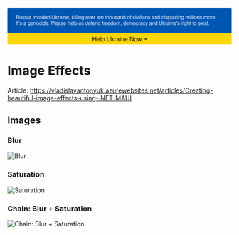 [![Stand With Ukraine](https://raw.githubusercontent.com/vshymanskyy/StandWithUkraine/main/banner2-direct.svg)](https://stand-with-ukraine.pp.ua)

# Image Effects

Article: https://vladislavantonyuk.azurewebsites.net/articles/Creating-beautiful-image-effects-using-.NET-MAUI

## Images

### Blur

![Blur](https://ik.imagekit.io/VladislavAntonyuk/vladislavantonyuk/articles/22/blur-effect.png)

### Saturation

![Saturation](https://ik.imagekit.io/VladislavAntonyuk/vladislavantonyuk/articles/22/saturation-effect.png)

### Chain: Blur + Saturation

![Chain: Blur + Saturation](https://ik.imagekit.io/VladislavAntonyuk/vladislavantonyuk/articles/22/chain-effect.png)